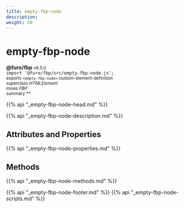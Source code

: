 ```yaml
---
title: empty-fbp-node
description: 
weight: 50
---
```


# empty-fbp-node
**@furo/fbp** <small>v6.5.0</small>
<br>`import '@furo/fbp/src/empty-fbp-node.js';`<small>
<br>exports `<empty-fbp-node>` custom-element-definition
<br>superclass *HTMLElement*
<br> mixes *FBP*</small>
<br><small>summary **</small>

{{% api "_empty-fbp-node-head.md" %}}



{{% api "_empty-fbp-node-description.md" %}}


## Attributes and Properties
{{% api "_empty-fbp-node-properties.md" %}}




















## Methods
{{% api "_empty-fbp-node-methods.md" %}}






















{{% api "_empty-fbp-node-footer.md" %}}
{{% api "_empty-fbp-node-scripts.md" %}}
